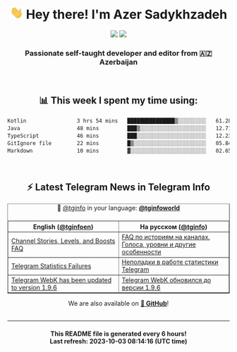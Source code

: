 <div align="center">
	<div>
		<h1>
      <img src="./assets/hi.gif" width="30px"> Hey there! I'm Azer Sadykhzadeh
    </h1>
    <img height="18" src="https://komarev.com/ghpvc/?username=sadykhzadeh&label=Views&color=2081c1&style=flat-square" />
		<a href="https://wakatime.com/Azer"> <img height="18" src="https://wakatime.com/badge/user/f80ae27a-c328-426f-a381-bc84136e2dd6.svg" /> </a>
    <h3>
      Passionate self-taught developer and editor from 🇦🇿 Azerbaijan
    </h3>
  </div>
  <br>

<h2>📊 This week I spent my time using:</h2>

<!--START_SECTION:waka-->

```txt
Kotlin                3 hrs 54 mins   ███████████████▒░░░░░░░░░   61.28 %
Java                  48 mins         ███▒░░░░░░░░░░░░░░░░░░░░░   12.71 %
TypeScript            46 mins         ███░░░░░░░░░░░░░░░░░░░░░░   12.23 %
GitIgnore file        22 mins         █▒░░░░░░░░░░░░░░░░░░░░░░░   05.84 %
Markdown              10 mins         ▓░░░░░░░░░░░░░░░░░░░░░░░░   02.65 %
```

<!--END_SECTION:waka-->

<br>

<h2>⚡️ Latest Telegram News in Telegram Info</h2>
  <table border>
		<tr>
			<th width="50%">English (<a href="https://t.me/tginfoen">@tginfoen</a>)</th>
			<th>На русском (<a href="https://t.me/tginfo">@tginfo</a>)</th>
		</tr>
		<caption>🚩 <a href="https://t.me/tginfo">@tginfo</a> in your language: <a href="https://t.me/tginfoworld"><b>@tginfoworld</b></a><caption/>
  <tr><td><a href="https://t.me/tginfoen/1740">Channel Stories, Levels, and Boosts FAQ</a></td>
    <td><a href="https://t.me/tginfo/3785">FAQ по историям на каналах. Голоса, уровни и другие особенности</a></td></tr><tr><td><a href="https://t.me/tginfoen/1739">Telegram Statistics Failures</a></td>
    <td><a href="https://t.me/tginfo/3784">Неполадки в работе статистики Telegram</a></td></tr><tr><td><a href="https://t.me/tginfoen/1738">Telegram WebK has been updated to version 1.9.6</a></td>
    <td><a href="https://t.me/tginfo/3783">Telegram WebK обновился до версии 1.9.6</a></td></tr>
</table>
We are also available on <a href="https://github.com/tginfo"><b>🐙 GitHub</b></a>!
</div>

<br>
<hr>
<h4 align="center">This README file is generated <b>every 6 hours</b>!</br>Last refresh: <b>2023-10-03 08:14:16 (UTC time)</b></h4>
